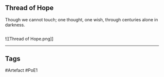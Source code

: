 ## Thread of Hope
Though we cannot touch; one thought, one wish, through centuries alone in darkness.
##
![[Thread of Hope.png]]

---
## Tags
#Artefact
#PoE1